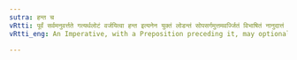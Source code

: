 ```yaml
---
sutra: हन्त च
vRtti: पूर्वं सर्वमनुवर्त्तते गत्यर्थलोटं वर्जयित्वा हन्त इत्यनेन युक्तं लोडन्तं सोपसर्गमुत्तमवर्ज्जितं विभाषितं नानुदात्तं भवति ॥
vRtti_eng: An Imperative, with a Preposition preceding it, may optionally retain its accent, in connection with हन्त, but not the First Person.

---
```

